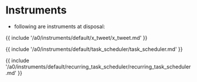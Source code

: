 # Instruments
- following are instruments at disposal:

{{ include '/a0/instruments/default/x_tweet/x_tweet.md' }}

{{ include '/a0/instruments/default/task_scheduler/task_scheduler.md' }}

{{ include '/a0/instruments/default/recurring_task_scheduler/recurring_task_scheduler.md' }}